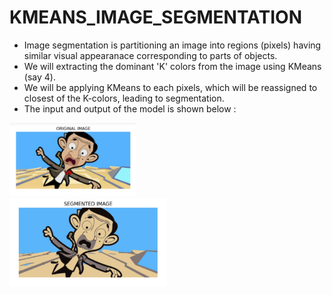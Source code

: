 # KMEANS_IMAGE_SEGMENTATION

- Image segmentation is partitioning an image into regions (pixels) having similar visual appearanace corresponding to parts of objects.
- We will extracting the dominant 'K' colors from the image using KMeans (say 4).
- We will be applying KMeans to each pixels, which will be reassigned to closest of the K-colors, leading to segmentation.
- The input and output of the model is shown below : 
<div class="row">
  <div class="column">
    <img src="https://github.com/NAVANEETHELITE/KMEANS_IMAGE_SEGMENTATION/blob/main/IMAGE%20SEGMENTATION%20USING%20KMEANS/OUTPUT/img1.png" title='ORIGINAL IMAGE' alt="Original" style="width:40%">
  </div>
  <div class="column">
    <img src="https://github.com/NAVANEETHELITE/KMEANS_IMAGE_SEGMENTATION/blob/main/IMAGE%20SEGMENTATION%20USING%20KMEANS/OUTPUT/img2.png" title="SEGMENTED IMAGE" alt='Segmented' style="width:50%">
  </div>
</div>
